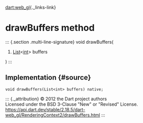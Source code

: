 [dart:web\_gl](../../dart-web_gl/dart-web_gl-library){._links-link}

drawBuffers method
==================

::: {.section .multi-line-signature}
void drawBuffers(

1.  [List](../../dart-core/list-class)\<[int](../../dart-core/int-class)\>
    buffers

)
:::

Implementation {#source}
--------------

``` {.language-dart data-language="dart"}
void drawBuffers(List<int> buffers) native;
```

::: {._attribution}
© 2012 the Dart project authors\
Licensed under the BSD 3-Clause \"New\" or \"Revised\" License.\
<https://api.dart.dev/stable/2.18.5/dart-web_gl/RenderingContext2/drawBuffers.html>
:::

